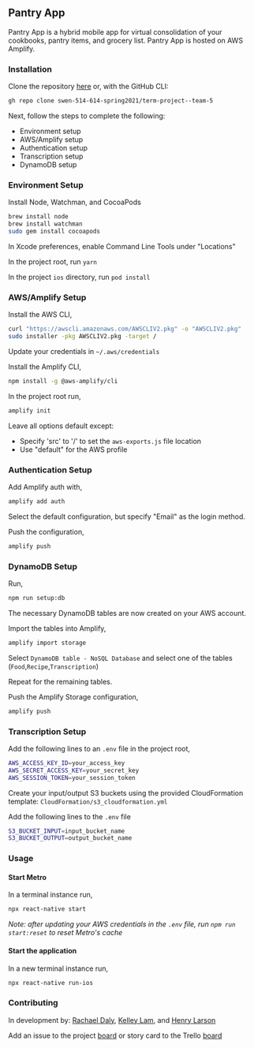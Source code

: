 ## Pantry App

Pantry App is a hybrid mobile app for virtual consolidation of your cookbooks, pantry items, and grocery list. Pantry App is hosted on AWS Amplify.

### Installation

Clone the repository [here](https://github.com/swen-514-614-spring2021/term-project--team-5.git) or,
with the GitHub CLI:

```bash
gh repo clone swen-514-614-spring2021/term-project--team-5
```

Next, follow the steps to complete the following:

- Environment setup
- AWS/Amplify setup
- Authentication setup
- Transcription setup
- DynamoDB setup  

### Environment Setup

Install Node, Watchman, and CocoaPods

```bash
brew install node
brew install watchman
sudo gem install cocoapods
```

In Xcode preferences, enable Command Line Tools under "Locations"

In the project root, run `yarn`

In the project `ios` directory, run `pod install`

### AWS/Amplify Setup
Install the AWS CLI,

```bash
curl "https://awscli.amazonaws.com/AWSCLIV2.pkg" -o "AWSCLIV2.pkg"
sudo installer -pkg AWSCLIV2.pkg -target /
```

Update your credentials in `~/.aws/credentials`

Install the Amplify CLI,

```bash
npm install -g @aws-amplify/cli
```

In the project root run,

```bash
amplify init
```

Leave all options default except:
- Specify 'src' to '/' to set the `aws-exports.js` file location
- Use "default" for the AWS profile

### Authentication Setup

Add Amplify auth with,

```bash
amplify add auth
```

Select the default configuration, but specify "Email" as the login method.

Push the configuration,

```bash
amplify push
```

### DynamoDB Setup

Run,

```bash
npm run setup:db
```
The necessary DynamoDB tables are now created on your AWS account.

Import the tables into Amplify,

```bash
amplify import storage
```

Select `DynamoDB table - NoSQL Database` and select one of the tables 
(`Food`,`Recipe`,`Transcription`)

Repeat for the remaining tables. 

Push the Amplify Storage configuration,

```bash
amplify push
```

### Transcription Setup

Add the following lines to an `.env` file in the project root,

```bash
AWS_ACCESS_KEY_ID=your_access_key
AWS_SECRET_ACCESS_KEY=your_secret_key
AWS_SESSION_TOKEN=your_session_token
```

Create your input/output S3 buckets using the provided CloudFormation template: `CloudFormation/s3_cloudformation.yml`

Add the following lines to the `.env` file

```bash
S3_BUCKET_INPUT=input_bucket_name
S3_BUCKET_OUTPUT=output_bucket_name
```

### Usage
#### Start Metro

In a terminal instance run,

```bash
npx react-native start
```

*Note: after updating your AWS credentials in the `.env` file, run `npm run start:reset` to reset Metro's cache*

#### Start the application

In a new terminal instance run,

```bash
npx react-native run-ios
```

### Contributing

In development by:
[Rachael Daly](https://github.com/RachaelDaly),
[Kelley Lam](https://github.com/kxl1360),
and [Henry Larson](https://github.com/hxl1116)

Add an issue to the project
[board](https://github.com/swen-514-614-spring2021/term-project--team-5/projects/1)
or story card to the Trello
[board](https://trello.com/b/ZunSFauw/kanban-template)
